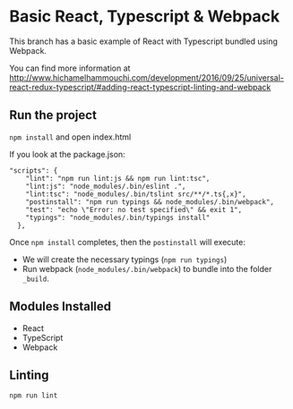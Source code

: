 # Basic React, Typescript & Webpack


This branch has a basic example of React with Typescript bundled using Webpack.

You can find more information at http://www.hichamelhammouchi.com/development/2016/09/25/universal-react-redux-typescript/#adding-react-typescript-linting-and-webpack

## Run the project

`npm install` and open index.html

If you look at the package.json:

```
"scripts": {
    "lint": "npm run lint:js && npm run lint:tsc",
    "lint:js": "node_modules/.bin/eslint .",
    "lint:tsc": "node_modules/.bin/tslint src/**/*.ts{,x}",
    "postinstall": "npm run typings && node_modules/.bin/webpack",
    "test": "echo \"Error: no test specified\" && exit 1",
    "typings": "node_modules/.bin/typings install"
  },
```

Once `npm install` completes, then the `postinstall` will execute:

- We will create the necessary typings (`npm run typings`)
- Run webpack (`node_modules/.bin/webpack`) to bundle into the folder `_build`.

## Modules Installed

- React
- TypeScript
- Webpack

## Linting

`npm run lint`


